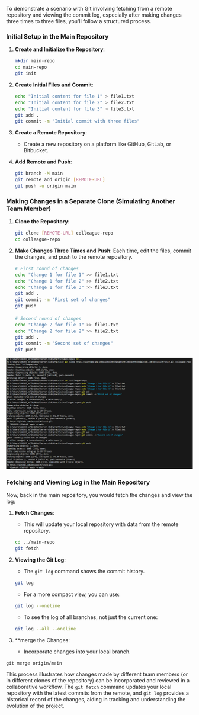 To demonstrate a scenario with Git involving fetching from a remote repository and viewing the commit log, especially after making changes three times to three files, you'll follow a structured process. 


### Initial Setup in the Main Repository

1. **Create and Initialize the Repository**:
   ```bash
   mkdir main-repo
   cd main-repo
   git init
   ```

2. **Create Initial Files and Commit**:
   ```bash
   echo "Initial content for file 1" > file1.txt
   echo "Initial content for file 2" > file2.txt
   echo "Initial content for file 3" > file3.txt
   git add .
   git commit -m "Initial commit with three files"
   ```

3. **Create a Remote Repository**:
   - Create a new repository on a platform like GitHub, GitLab, or Bitbucket.

4. **Add Remote and Push**:
   ```bash
   git branch -M main
   git remote add origin [REMOTE-URL]
   git push -u origin main
   ```

### Making Changes in a Separate Clone (Simulating Another Team Member)

1. **Clone the Repository**:
   ```bash
   git clone [REMOTE-URL] colleague-repo
   cd colleague-repo
   ```

2. **Make Changes Three Times and Push**:
   Each time, edit the files, commit the changes, and push to the remote repository.
   ```bash
   # First round of changes
   echo "Change 1 for file 1" >> file1.txt
   echo "Change 1 for file 2" >> file2.txt
   echo "Change 1 for file 3" >> file3.txt
   git add .
   git commit -m "First set of changes"
   git push

   # Second round of changes
   echo "Change 2 for file 1" >> file1.txt
   echo "Change 2 for file 2" >> file2.txt
   git add .
   git commit -m "Second set of changes"
   git push

   ```

![PNG](../practices/7.png)

### Fetching and Viewing Log in the Main Repository

Now, back in the main repository, you would fetch the changes and view the log:

1. **Fetch Changes**:
   - This will update your local repository with data from the remote repository.
   ```bash
   cd ../main-repo
   git fetch
   ```

2. **Viewing the Git Log**:
   - The `git log` command shows the commit history.
   ```bash
   git log
   ```

   - For a more compact view, you can use:
   ```bash
   git log --oneline
   ```

   - To see the log of all branches, not just the current one:
   ```bash
   git log --all --oneline
   ```

3. **merge the Changes:
   - Incorporate  changes into your local branch.
```
git merge origin/main
```


This process illustrates how changes made by different team members (or in different clones of the repository) can be incorporated and reviewed in a collaborative workflow. The `git fetch` command updates your local repository with the latest commits from the remote, and `git log` provides a historical record of the changes, aiding in tracking and understanding the evolution of the project. 